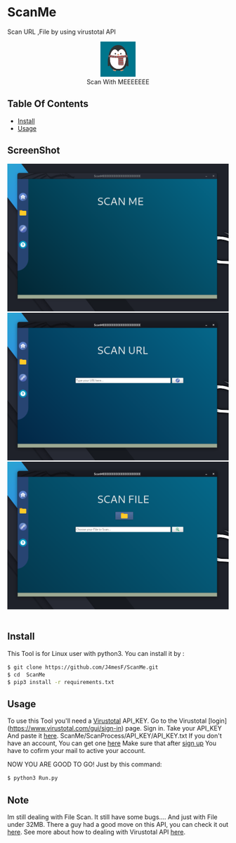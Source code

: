 # ScanMe
Scan URL ,File by using virustotal API

<p align="center">
<img width="80" src="https://github.com/J4mesF/ScanMe/blob/master/img/me.jpg" /><br>
Scan With MEEEEEEE
</p>

## Table Of Contents
- [Install](#install)
- [Usage](#usage)

## ScreenShot
<img src="https://raw.githubusercontent.com/J4mesF/ScanMe/master/img/1.png" /><br>
<img src="https://raw.githubusercontent.com/J4mesF/ScanMe/master/img/3.png" /><br>
<img src="https://raw.githubusercontent.com/J4mesF/ScanMe/master/img/2.png" /><br>
<br>

## Install
This Tool is for Linux user with python3.
You can install it by :
```bash
$ git clone https://github.com/J4mesF/ScanMe.git
$ cd  ScanMe
$ pip3 install -r requirements.txt 
```
## Usage
To use this Tool you'll need a [Virustotal](https://www.virustotal.com/gui/home) API_KEY.
Go to the Virustotal [login] (https://www.virustotal.com/gui/sign-in) page. 
Sign in.
Take your API_KEY 
And paste it [here](https://github.com/J4mesF/ScanMe/blob/master/ScanProcess/API_KEY/API_KEY.txt).  ScanMe/ScanProcess/API_KEY/API_KEY.txt 
If you don't have an account, You can get one [here](https://www.virustotal.com/gui/join-us)
Make sure that after [sign up](https://www.virustotal.com/gui/join-us) You have to cofirm your mail to active your account.

NOW YOU ARE GOOD TO GO!
Just by this command:
```bash
$ python3 Run.py
```
## Note
Im still dealing with File Scan. It still have some bugs....
And just with File under 32MB.
There a guy had a good move on this API, you can check it out [here](https://github.com/tr4cefl0w/virustotal3).
See more about how to dealing with Virustotal API [here](https://developers.virustotal.com/v3.0/reference).

